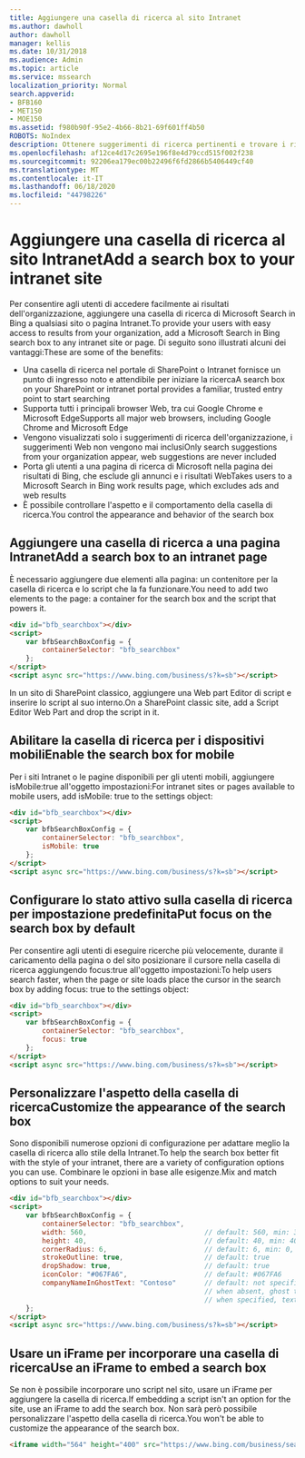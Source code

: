 ```yaml
---
title: Aggiungere una casella di ricerca al sito Intranet
ms.author: dawholl
author: dawholl
manager: kellis
ms.date: 10/31/2018
ms.audience: Admin
ms.topic: article
ms.service: mssearch
localization_priority: Normal
search.appverid:
- BFB160
- MET150
- MOE150
ms.assetid: f980b90f-95e2-4b66-8b21-69f601ff4b50
ROBOTS: NoIndex
description: Ottenere suggerimenti di ricerca pertinenti e trovare i risultati di lavoro più velocemente aggiungendo una casella di ricerca Microsoft Search a un sito Intranet o una pagina.
ms.openlocfilehash: af12ce4d17c2695e196f8e4d79ccd515f002f238
ms.sourcegitcommit: 92206ea179ec00b22496f6fd2866b5406449cf40
ms.translationtype: MT
ms.contentlocale: it-IT
ms.lasthandoff: 06/18/2020
ms.locfileid: "44798226"
---
```

# <a name="add-a-search-box-to-your-intranet-site"></a><span data-ttu-id="de962-103">Aggiungere una casella di ricerca al sito Intranet</span><span class="sxs-lookup"><span data-stu-id="de962-103">Add a search box to your intranet site</span></span>

<span data-ttu-id="de962-104">Per consentire agli utenti di accedere facilmente ai risultati dell'organizzazione, aggiungere una casella di ricerca di Microsoft Search in Bing a qualsiasi sito o pagina Intranet.</span><span class="sxs-lookup"><span data-stu-id="de962-104">To provide your users with easy access to results from your organization, add a Microsoft Search in Bing search box to any intranet site or page.</span></span> <span data-ttu-id="de962-105">Di seguito sono illustrati alcuni dei vantaggi:</span><span class="sxs-lookup"><span data-stu-id="de962-105">These are some of the benefits:</span></span>

- <span data-ttu-id="de962-106">Una casella di ricerca nel portale di SharePoint o Intranet fornisce un punto di ingresso noto e attendibile per iniziare la ricerca</span><span class="sxs-lookup"><span data-stu-id="de962-106">A search box on your SharePoint or intranet portal provides a familiar, trusted entry point to start searching</span></span>
- <span data-ttu-id="de962-107">Supporta tutti i principali browser Web, tra cui Google Chrome e Microsoft Edge</span><span class="sxs-lookup"><span data-stu-id="de962-107">Supports all major web browsers, including Google Chrome and Microsoft Edge</span></span>
- <span data-ttu-id="de962-108">Vengono visualizzati solo i suggerimenti di ricerca dell'organizzazione, i suggerimenti Web non vengono mai inclusi</span><span class="sxs-lookup"><span data-stu-id="de962-108">Only search suggestions from your organization appear, web suggestions are never included</span></span>
- <span data-ttu-id="de962-109">Porta gli utenti a una pagina di ricerca di Microsoft nella pagina dei risultati di Bing, che esclude gli annunci e i risultati Web</span><span class="sxs-lookup"><span data-stu-id="de962-109">Takes users to a Microsoft Search in Bing work results page, which excludes ads and web results</span></span>
- <span data-ttu-id="de962-110">È possibile controllare l'aspetto e il comportamento della casella di ricerca.</span><span class="sxs-lookup"><span data-stu-id="de962-110">You control the appearance and behavior of the search box</span></span>
  
## <a name="add-a-search-box-to-an-intranet-page"></a><span data-ttu-id="de962-111">Aggiungere una casella di ricerca a una pagina Intranet</span><span class="sxs-lookup"><span data-stu-id="de962-111">Add a search box to an intranet page</span></span>

<span data-ttu-id="de962-112">È necessario aggiungere due elementi alla pagina: un contenitore per la casella di ricerca e lo script che la fa funzionare.</span><span class="sxs-lookup"><span data-stu-id="de962-112">You need to add two elements to the page: a container for the search box and the script that powers it.</span></span>
  
```html
<div id="bfb_searchbox"></div>
<script>
    var bfbSearchBoxConfig = {
        containerSelector: "bfb_searchbox"
    };
</script>
<script async src="https://www.bing.com/business/s?k=sb"></script>
```

<span data-ttu-id="de962-113">In un sito di SharePoint classico, aggiungere una Web part Editor di script e inserire lo script al suo interno.</span><span class="sxs-lookup"><span data-stu-id="de962-113">On a SharePoint classic site, add a Script Editor Web Part and drop the script in it.</span></span>
  
## <a name="enable-the-search-box-for-mobile"></a><span data-ttu-id="de962-114">Abilitare la casella di ricerca per i dispositivi mobili</span><span class="sxs-lookup"><span data-stu-id="de962-114">Enable the search box for mobile</span></span>

<span data-ttu-id="de962-115">Per i siti Intranet o le pagine disponibili per gli utenti mobili, aggiungere isMobile:true all'oggetto impostazioni:</span><span class="sxs-lookup"><span data-stu-id="de962-115">For intranet sites or pages available to mobile users, add isMobile: true to the settings object:</span></span>
  
```html
<div id="bfb_searchbox"></div>
<script>
    var bfbSearchBoxConfig = {
        containerSelector: "bfb_searchbox", 
        isMobile: true
    };
</script>
<script async src="https://www.bing.com/business/s?k=sb"></script>
```

## <a name="put-focus-on-the-search-box-by-default"></a><span data-ttu-id="de962-116">Configurare lo stato attivo sulla casella di ricerca per impostazione predefinita</span><span class="sxs-lookup"><span data-stu-id="de962-116">Put focus on the search box by default</span></span>

<span data-ttu-id="de962-117">Per consentire agli utenti di eseguire ricerche più velocemente, durante il caricamento della pagina o del sito posizionare il cursore nella casella di ricerca aggiungendo focus:true all'oggetto impostazioni:</span><span class="sxs-lookup"><span data-stu-id="de962-117">To help users search faster, when the page or site loads place the cursor in the search box by adding focus: true to the settings object:</span></span>
  
```html
<div id="bfb_searchbox"></div>
<script>
    var bfbSearchBoxConfig = {
        containerSelector: "bfb_searchbox",
        focus: true
    };
</script>
<script async src="https://www.bing.com/business/s?k=sb"></script>
```

## <a name="customize-the-appearance-of-the-search-box"></a><span data-ttu-id="de962-118">Personalizzare l'aspetto della casella di ricerca</span><span class="sxs-lookup"><span data-stu-id="de962-118">Customize the appearance of the search box</span></span> 

<span data-ttu-id="de962-119">Sono disponibili numerose opzioni di configurazione per adattare meglio la casella di ricerca allo stile della Intranet.</span><span class="sxs-lookup"><span data-stu-id="de962-119">To help the search box better fit with the style of your intranet, there are a variety of configuration options you can use.</span></span> <span data-ttu-id="de962-120">Combinare le opzioni in base alle esigenze.</span><span class="sxs-lookup"><span data-stu-id="de962-120">Mix and match options to suit your needs.</span></span>

```html
<div id="bfb_searchbox"></div>
<script>
    var bfbSearchBoxConfig = {
        containerSelector: "bfb_searchbox",
        width: 560,                             // default: 560, min: 360, max: 650
        height: 40,                             // default: 40, min: 40, max: 72
        cornerRadius: 6,                        // default: 6, min: 0, max: 25                                   
        strokeOutline: true,                    // default: true
        dropShadow: true,                       // default: true
        iconColor: "#067FA6",                   // default: #067FA6
        companyNameInGhostText: "Contoso"       // default: not specified
                                                // when absent, ghost text will be "Search work"
                                                // when specified, text will be "Search <companyNameInGhostText>"
    };
</script>
<script async src="https://www.bing.com/business/s?k=sb"></script>
```

## <a name="use-an-iframe-to-embed-a-search-box"></a><span data-ttu-id="de962-121">Usare un iFrame per incorporare una casella di ricerca</span><span class="sxs-lookup"><span data-stu-id="de962-121">Use an iFrame to embed a search box</span></span>

<span data-ttu-id="de962-122">Se non è possibile incorporare uno script nel sito, usare un iFrame per aggiungere la casella di ricerca.</span><span class="sxs-lookup"><span data-stu-id="de962-122">If embedding a script isn't an option for the site, use an iFrame to add the search box.</span></span> <span data-ttu-id="de962-123">Non sarà però possibile personalizzare l'aspetto della casella di ricerca.</span><span class="sxs-lookup"><span data-stu-id="de962-123">You won't be able to customize the appearance of the search box.</span></span>
  
```html
<iframe width="564" height="400" src="https://www.bing.com/business/searchbox"></iframe>
```
